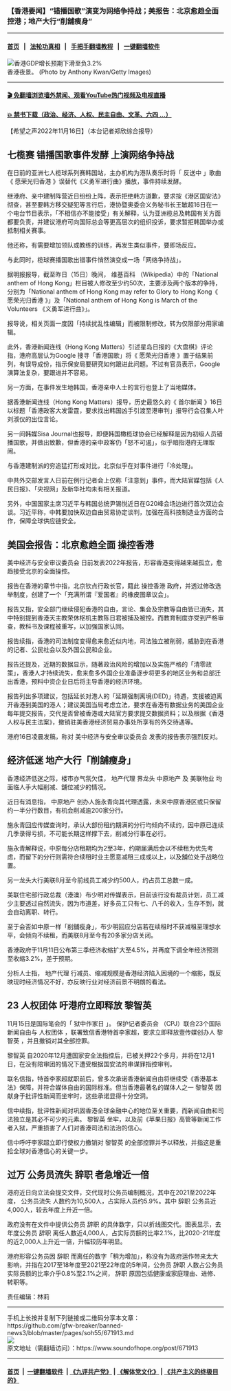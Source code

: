 ### 【香港要闻】“错播国歌”演变为网络争持战；美报告：北京愈趋全面控港；地产大行“削舖瘦身”
------------------------

#### [首页](https://github.com/gfw-breaker/banned-news3/blob/master/README.md) &nbsp;&nbsp;|&nbsp;&nbsp; [法轮功真相](https://github.com/begood0513/basic/blob/master/README.md)  &nbsp;&nbsp;|&nbsp;&nbsp; [手把手翻墙教程](https://github.com/gfw-breaker/guides/wiki)  &nbsp;&nbsp;|&nbsp;&nbsp; [一键翻墙软件](https://github.com/gfw-breaker/nogfw/blob/master/README.md)  



<div><img alt="香港GDP增长预期下滑至负3.2%" src="https://img.soundofhope.org/2022-11/gettyimages-1006362224-1668625045358.jpg"/>
<br/><figcaption class="caption">
 香港夜景。 (Photo by Anthony Kwan/Getty Images)
</figcaption></div><hr/>

#### [ 🎬  免翻墙浏览墙外禁闻、观看YouTube热门视频及电视直播](https://github.com/gfw-breaker/HelloWorld)

#### [ 💥  禁书下载（政治、经济、人权、民主自由、文革、六四 ...）](https://github.com/gfw-breaker/books/blob/master/README.md)

<div><div class="Content__Wrapper sc-1bvya0-0 elmmKw article_body" itemprop="articleBody">
 <div id="post_place_1">
 </div>
 <p class="meta-top">
  <span class="meta">
   【希望之声2022年11月16日】（本台记者郑欣综合报导）
  </span>
 </p>
 <h2>
  <strong>
   <ok href="/term/808179">
    七榄赛
   </ok>
   错播国歌事件发酵 上演网络争持战
  </strong>
 </h2>
 <p>
  在日前的亚洲七人榄球系列赛韩国站，主办机构为港队奏乐时将「
  <ok href="/term/1010">
   反送中
  </ok>
  」歌曲《
  <ok href="/term/147948">
   愿荣光归香港
  </ok>
  》误替代《义勇军进行曲》播放，事件持续发酵。
 </p>
 <p>
  继港府、亲中建制阵营近日纷纷上阵，表示拒绝韩方道歉，要求按《港区国安法》彻查，甚至要韩方移交疑犯等言行后，港协暨奥委会义务秘书长王敏超16日在一个电台节目表示，「不相信亦不能接受」有关解释，认为亚洲榄总及韩国有关方面都要负责，并建议港府可向国际总会等更高层次的组织投诉，要求暂拒韩国举办或抵制相关赛事。
 </p>
 <p>
  他还称，有需要增加领队或教练的训练，再发生类似事件，要即场反应。
 </p>
 <p>
  与此同时，榄球赛播国歌出错事件悄然演变成一场「网络争持战」。
 </p>
 <p>
  据明报报导，截至昨日（15日）晚间，
  <ok href="/term/44597">
   维基百科
  </ok>
  （Wikipedia）中的「National anthem of Hong Kong」栏目被人修改至少约50次，主要涉及两个版本的争持，分别为「National anthem of Hong Kong may refer to Glory to Hong Kong《
  <ok href="/term/147948">
   愿荣光归香港
  </ok>
  》」及「National anthem of Hong Kong is March of the Volunteers 《义勇军进行曲》」。
 </p>
 <p>
  报导说，相关页面一度因「持续扰乱性编辑」而被限制修改，转为仅限部分用家编辑。
 </p>
 <p>
  此外，香港新闻连线（Hong Kong Matters）引述星岛日报的《大盘棋》评论指，港府高层认为Google 搜寻「香港国歌」将《
  <ok href="/term/147948">
   愿荣光归香港
  </ok>
  》置于结果前列，有误导成份，指示保安局要研究如何跟进此问题。不过有官员表示，Google 演算法复杂，要跟进并不容易。
 </p>
 <p>
  另一方面，在事件发生地韩国，香港亲中人士的言行也登上了当地媒体。
 </p>
 <p>
  据香港新闻连线（Hong Kong Matters）报导，历史最悠久的《
  <ok href="/term/808182">
   首尔新闻
  </ok>
  》16日以标题「香港政客大发雷霆，要求找出韩国凶手引渡至港审判」报导行会召集人叶刘淑仪的出位言论。
 </p>
 <p>
  另一间韩媒Sisa Journal也报导，即便韩国橄榄球协会已经解释是因为初级人员错播国歌，并做出致歉，但香港的亲中政客仍「怒不可遏」，似乎暗指港府无理取闹。
 </p>
 <p>
  与香港建制派的穷追猛打形成对比，北京似乎在对事件进行「冷处理」。
 </p>
 <p>
  中共外交部发言人日前在例行记者会上仅称「注意到」事件，而大陆官媒包括《人民日报》、「央视网」及新华社均未有相关报道。
 </p>
 <p>
  另外，中国国家主席习近平与韩国总统尹锡悦近日在G20峰会场边进行首次双边会谈。习近平称，中韩要加快双边自由贸易协定谈判，加强在高科技制造业方面的合作，保障全球供应链安全。
 </p>
 <h2>
  <strong>
   美国会报告：北京愈趋全面
   <ok href="/term/808185">
    操控香港
   </ok>
  </strong>
 </h2>
 <p>
  <ok href="/term/60773">
   美中经济与安全审议委员会
  </ok>
  日前发表2022年报告，形容香港变得越来越孤立，愈趋接受北京的全面操控。
 </p>
 <p>
  报告在香港的章节中指，北京钦点行政长官，籍此
  <ok href="/term/808185">
   操控香港
  </ok>
  政府，并透过修改选举制度，创建了一个「充满所谓『爱国者』的橡皮图章议会」。
 </p>
 <p>
  报告又指，安全部门继续侵犯香港的自由，言论、集会及宗教等自由皆已消失，其中特别提到香港天主教荣休枢机主教陈日君被捕及被控。而教育制度亦受到严格审查，教科书及课程被重写，以加强国家认同。
 </p>
 <p>
  报告续指，香港的司法制度变得愈来愈近似内地，司法独立被削弱，威胁到在香港的记者、公民社会以及外国公民和企业。
 </p>
 <p>
  报告还提及，近期的数据显示，随著政治风险的增加以及实施严格的「清零政策」，香港人才持续流失，愈来愈多外国企业准备逐步将更多的地区业务和总部迁出香港，预料中资企业日后将主导香港的经济环境。
 </p>
 <p>
  报告列出多项建议，包括延长对港人的「延期强制离境(DED)」待遇，支援被迫离开香港到美国的港人；建议美国当局考虑立法，要求在香港有数据业务的美国企业每年提交报告，交代是否曾被香港或大陆官方要求提交数据资料；以及根据《香港人权与民主法案》，撤销驻美香港经济贸易办事处所享有的外交待遇等。
 </p>
 <p>
  港府16日凌晨发稿，称对
  <ok href="/term/60773">
   美中经济与安全审议委员会
  </ok>
  发表的报告表示强烈反对。
 </p>
 <h2>
  <strong>
   经济低迷 地产大行「削舖瘦身」
  </strong>
 </h2>
 <p>
  香港经济低迷之际，楼市亦气氛欠佳，
  <ok href="/term/808188">
   地产代理
  </ok>
  界龙头
  <ok href="/term/214906">
   中原地产
  </ok>
  及
  <ok href="/term/808191">
   美联物业
  </ok>
  均面临人手大幅削减、舖位减少的情况。
 </p>
 <p>
  近日有消息指，
  <ok href="/term/214906">
   中原地产
  </ok>
  创办人施永青向其代理透露，未来中原香港区或只保留约一半分行数目，有机会削减逾200家分行。
 </p>
 <p>
  施永青回应传媒查询时，承认大部份租约期满的分行均倾向不续约，因中原已连续几季录得亏损，不可能长期这样撑下去，削减分行事在必行。
 </p>
 <p>
  施永青解释说，中原每分店租期均为2至3年，约期届满后会以不续租为优先考虑，而留下的分行则需符合续租时业主愿意减租三成或以上，以及舖位处于战略位置。
 </p>
 <p>
  另一龙头大行美联8月至今前线员工减少约500人，约占员工总数一成。
 </p>
 <p>
  美联住宅部行政总裁（港澳）布少明对传媒表示，目前该行没有裁员计划，员工减少主要透过自然流失，因为市道差，好多员工只有七、八千的收入，生存不到，就会自动离职、转行。
 </p>
 <p>
  至于会否如中原一样「削舖瘦身」，布少明回应分店若在续租时不获减租至理想水平，会倾向不续租，而美联8月至今有20多家分店关闭。
 </p>
 <p>
  香港政府于11月11日公布第三季经济收缩扩大至4.5%，并再度下调全年经济预测至收缩3.2%，差于预期。
 </p>
 <p>
  分析人士指，
  <ok href="/term/808188">
   地产代理
  </ok>
  行减员、缩减规模是香港经济陷入困境的一个缩影，既反映现时经济情况不好，亦反映行业对经济前景不明朗的看法。
 </p>
 <h2>
  <strong>
   23
   <ok href="/term/84310">
    人权团体
   </ok>
   吁港府立即释放
   <ok href="/term/144108">
    黎智英
   </ok>
  </strong>
 </h2>
 <p>
  11月15日是国际笔会的「
  <ok href="/term/808194">
   狱中作家日
  </ok>
  」。
  <ok href="/term/19500">
   保护记者委员会
  </ok>
  （CPJ）联合23个国际新闻自由与
  <ok href="/term/84310">
   人权团体
  </ok>
  ，联署致信香港特首李家超，要求立即释放壹传媒创办人
  <ok href="/term/144108">
   黎智英
  </ok>
  ，并且撤销对其全部控罪。
 </p>
 <p>
  <ok href="/term/144108">
   黎智英
  </ok>
  自2020年12月遭国家安全法指控后，已被关押22个多月，并将在12月1日，在没有陪审团的情况下遭受根据国安法的串谋罪指控审判。
 </p>
 <p>
  联名信指，特首李家超就职前后，曾多次承诺香港新闻自由将继续受《香港基本法》保障，并符合媒体自由的国际标准。但当香港最著名的媒体人之一
  <ok href="/term/144108">
   黎智英
  </ok>
  因献身于批评性新闻而坐牢时，这些承诺显得十分空洞。
 </p>
 <p>
  信中续指，批评性新闻对巩固香港全球金融中心的地位至关重要，而新闻自由和司法独立是其必不可少的元素。
  <ok href="/term/144108">
   黎智英
  </ok>
  坐牢，以及前《苹果日报》高管等新闻工作者入狱，严重损害了人们对香港司法和法治的信心。
 </p>
 <p>
  信中呼吁李家超立即行使权力撤销对
  <ok href="/term/144108">
   黎智英
  </ok>
  的全部控罪并予以释放，并指这是重拾全球对香港信心的关键一步。
 </p>
 <h2>
  <strong>
   过万
   <ok href="/term/808197">
    公务员流失
   </ok>
   <ok href="/term/14216">
    辞职
   </ok>
   者急增近一倍
  </strong>
 </h2>
 <p>
  港府近日向立法会提交文件，交代现时公务员编制概况，其中在2021至2022年度，
  <ok href="/term/808197">
   公务员流失
  </ok>
  人数约为10,500人，占实际人员约5.9%。其中
  <ok href="/term/14216">
   辞职
  </ok>
  公务员近4,000人，较去年度上升近一倍。
 </p>
 <p>
  政府没有在文件中提供公务员
  <ok href="/term/14216">
   辞职
  </ok>
  的具体数字，只以折线图交代。图表显示，去年度公务员
  <ok href="/term/14216">
   辞职
  </ok>
  离任人数近4,000人，占实际员额的比率2.1%，比2020-21年度的近2,000人上升近一倍，升幅较历年明显。
 </p>
 <p>
  港府形容公务员因
  <ok href="/term/14216">
   辞职
  </ok>
  而离任的数字「稍为增加」，称没有为政府运作带来太大影响，并指在2017至18年度至2021至22年度的5年间，公务员
  <ok href="/term/14216">
   辞职
  </ok>
  人数占公务员实际员额的比率介乎0.8%至2.1%之间，
  <ok href="/term/14216">
   辞职
  </ok>
  原因包括健康或家庭理由、进修、转职等。
 </p>
 <p class="meta-btm">
  责任编辑：林莉
 </p>
</div>
</div>
<hr/>
手机上长按并复制下列链接或二维码分享本文章：<br/>
https://github.com/gfw-breaker/banned-news3/blob/master/pages/soh55/671913.md <br/>
<a href='https://github.com/gfw-breaker/banned-news3/blob/master/pages/soh55/671913.md'><img src='https://github.com/gfw-breaker/banned-news3/blob/master/pages/soh55/671913.md.png'/></a> <br/>
原文地址（需翻墙访问）：https://www.soundofhope.org/post/671913


------------------------
#### [首页](https://github.com/gfw-breaker/banned-news3/blob/master/README.md) &nbsp;|&nbsp; [一键翻墙软件](https://github.com/gfw-breaker/nogfw/blob/master/README.md) &nbsp;| [《九评共产党》](https://github.com/gfw-breaker/9ping.md/blob/master/README.md#九评之一评共产党是什么) | [《解体党文化》](https://github.com/gfw-breaker/jtdwh.md/blob/master/README.md) | [《共产主义的终极目的》](https://github.com/gfw-breaker/gczydzjmd.md/blob/master/README.md)


<img src='http://gfw-breaker.win/banned-news3/pages/soh55/671913.md' width='0px' height='0px'/>